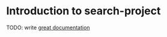# Introduction to search-project

TODO: write [great documentation](http://jacobian.org/writing/what-to-write/)
